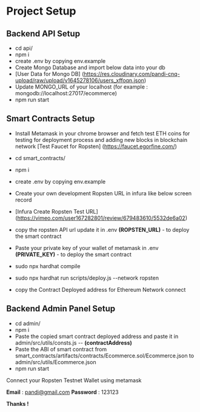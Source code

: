 # Project Setup


## Backend API Setup

* cd api/
* npm i
* create .env by copying env.example
* Create Mongo Database  and import below data into your db
* [User Data for Mongo DB] (https://res.cloudinary.com/pandi-cnq-upload/raw/upload/v1645278106/users_xffoqn.json)
* Update MONGO_URL of your localhost (for example : mongodb://localhost:27017/ecommerce)
* npm run start

## Smart Contracts Setup


* Install Metamask in your chrome browser and fetch test ETH coins for testing for deployment process and adding new blocks in blockchain network
[Test Faucet for Ropsten] (https://faucet.egorfine.com/)

* cd smart_contracts/
* npm i
* create .env by copying env.example
* Create your own development Ropsten URL in infura like below screen record 
* [Infura Create Ropsten Test URL] (https://vimeo.com/user167282801/review/679483610/5532de6a02)
* copy the ropsten API url update it in .env **(ROPSTEN_URL)** - to deploy the smart contract
* Paste your private key of your wallet of metamask in .env **(PRIVATE_KEY)** - to deploy the smart contract
* sudo npx hardhat compile 
* sudo npx hardhat run scripts/deploy.js --network ropsten
* copy the Contract Deployed address for Ethereum Network connect

## Backend Admin Panel Setup

* cd admin/
* npm i
* Paste the copied smart contract deployed address and paste it in admin/src/utils/consts.js -- **(contractAddress)**
* Paste the ABI of smart contract from smart_contracts/artifacts/contracts/Ecommerce.sol/Ecommerce.json to admin/src/utils/Ecommerce.json
* npm run start

Connect your Ropsten Testnet Wallet using metamask 

**Email** : pandi@gmail.com
**Password** : 123123

**Thanks !**
